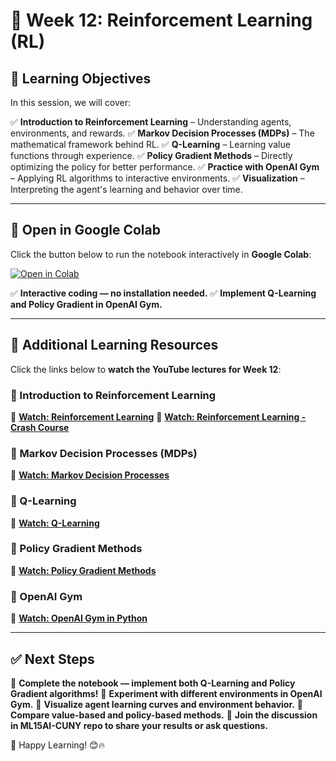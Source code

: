 # 📌 Week 12: Reinforcement Learning (RL)

## 🎯 Learning Objectives

In this session, we will cover:

✅ **Introduction to Reinforcement Learning** – Understanding agents, environments, and rewards.
✅ **Markov Decision Processes (MDPs)** – The mathematical framework behind RL.
✅ **Q-Learning** – Learning value functions through experience.
✅ **Policy Gradient Methods** – Directly optimizing the policy for better performance.
✅ **Practice with OpenAI Gym** – Applying RL algorithms to interactive environments.
✅ **Visualization** – Interpreting the agent's learning and behavior over time.

---

## 📂 Open in Google Colab

Click the button below to run the notebook interactively in **Google Colab**:

[![Open in Colab](https://colab.research.google.com/assets/colab-badge.svg)](https://colab.research.google.com/github/PKhosravi-CityTech/ML15AI-CUNY/blob/main/Week12/Week12.ipynb)

✅ **Interactive coding — no installation needed.**
✅ **Implement Q-Learning and Policy Gradient in OpenAI Gym.**

---

## 🎥 Additional Learning Resources

Click the links below to **watch the YouTube lectures for Week 12**:

### 🔹 Introduction to Reinforcement Learning

📌 **[Watch: Reinforcement Learning](https://youtu.be/T_X4XFwKX8k?si=HVw0Cm5DoHeZ4tPL)**
📌 **[Watch: Reinforcement Learning - Crash Course](https://youtu.be/nIgIv4IfJ6s?si=5bC_dfc_HP9gdslh)**

### 🔹 Markov Decision Processes (MDPs)

📌 **[Watch: Markov Decision Processes](https://youtu.be/2iF9PRriA7w?si=hOnwmUy8T0ORD9ne)**

### 🔹 Q-Learning

📌 **[Watch: Q-Learning](https://youtu.be/TiAXhVAZQl8?si=z6CKYsqmHObGtbbj)**

### 🔹 Policy Gradient Methods

📌 **[Watch: Policy Gradient Methods](https://youtu.be/e20EY4tFC_Q?si=KSSNgmQdTb9SfSx5)**

### 🔹 OpenAI Gym

📌 **[Watch: OpenAI Gym in Python](https://youtu.be/YLa_KkehvGw?si=ubusRYxxNR0gdYqo)**

---

## ✅ Next Steps

📌 **Complete the notebook — implement both Q-Learning and Policy Gradient algorithms!**
📌 **Experiment with different environments in OpenAI Gym.**
📌 **Visualize agent learning curves and environment behavior.**
📌 **Compare value-based and policy-based methods.**
📌 **Join the discussion in ML15AI-CUNY repo to share your results or ask questions.**

🚀 Happy Learning! 😊🔥
